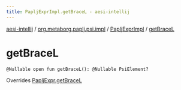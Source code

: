 ```yaml
---
title: PapljExprImpl.getBraceL - aesi-intellij
---
```


[aesi-intellij](../../index.html) / [org.metaborg.paplj.psi.impl](../index.html) / [PapljExprImpl](index.html) / [getBraceL](.)

# getBraceL

`@Nullable open fun getBraceL(): @Nullable PsiElement?`

Overrides [PapljExpr.getBraceL](../../org.metaborg.paplj.psi/-paplj-expr/get-brace-l.html)


